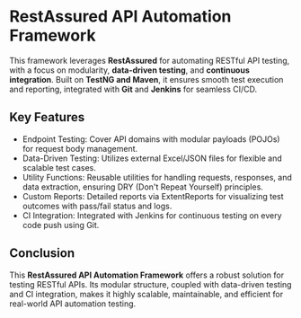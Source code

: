 
# RestAssured API Automation Framework

This framework leverages **RestAssured** for automating RESTful API testing, with a focus on modularity, **data-driven testing**, and **continuous integration**. Built on **TestNG and Maven**, it ensures smooth test execution and reporting, integrated with **Git** and **Jenkins** for seamless CI/CD.


## Key Features


- Endpoint Testing: Cover API domains with modular payloads (POJOs) for request body management.
- Data-Driven Testing: Utilizes external Excel/JSON files for flexible and scalable test cases.
- Utility Functions: Reusable utilities for handling requests, responses, and data extraction, ensuring DRY (Don't Repeat Yourself) principles.
- Custom Reports: Detailed reports via ExtentReports for visualizing test outcomes with pass/fail status and logs.
- CI Integration: Integrated with Jenkins for continuous testing on every code push using Git.

## Conclusion

This **RestAssured API Automation Framework** offers a robust solution for testing RESTful APIs. Its modular structure, coupled with data-driven testing and CI integration, makes it highly scalable, maintainable, and efficient for real-world API automation testing.